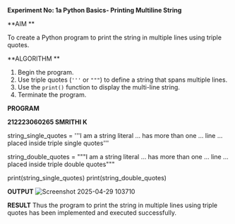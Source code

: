 **Experiment No: 1a Python Basics- Printing Multiline String**

**AIM  **

To create a Python program to print the string in multiple lines using triple quotes.


**ALGORITHM  **
1. Begin the program.  
2. Use triple quotes (`'''` or `"""`) to define a string that spans multiple lines.  
3. Use the `print()` function to display the multi-line string.  
4. Terminate the program.
   

**PROGRAM**


**212223060265
SMRITHI K**



string_single_quotes = '''I am a string literal
... has more than one
... line
... placed inside triple single quotes'''

string_double_quotes = """I am a string literal
... has more than one
... line
... placed inside triple double quotes"""

print(string_single_quotes)
print(string_double_quotes)







**OUTPUT**
![Screenshot 2025-04-29 103710](https://github.com/user-attachments/assets/8382e708-0a17-43d1-b5a5-57e5fa95cd4e)




**RESULT**
Thus the program to print the string in multiple lines using triple quotes has been implemented and executed successfully.
